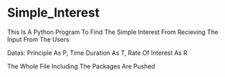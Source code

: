 # Simple_Interest

This Is A Python Program To Find The Simple Interest
From Recieving The Input From The Users

Datas:
Principle As P,
Time Duration As T,
Rate Of Interest As R

The Whole File Including The Packages Are Pushed
